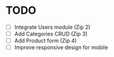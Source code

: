 # TODO
- [ ] Integrate Users module (Zip 2)
- [ ] Add Categories CRUD (Zip 3)
- [ ] Add Product form (Zip 4)
- [ ] Improve responsive design for mobile
